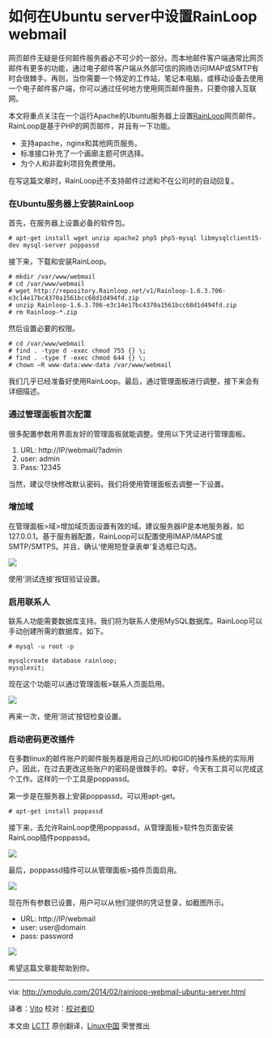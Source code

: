 如何在Ubuntu server中设置RainLoop webmail
================================================================================
网页邮件无疑是任何邮件服务器必不可少的一部分。而本地邮件客户端通常比网页邮件有更多的功能，通过电子邮件客户端从外部可信的网络访问IMAP或SMTP有时会很棘手。再则，当你需要一个特定的工作站，笔记本电脑，或移动设备去使用一个电子邮件客户端，你可以通过任何地方使用网页邮件服务，只要你接入互联网。

本文将重点关注在一个运行Apache的Ubuntu服务器上设置[RainLoop][1]网页邮件。RainLoop是基于PHP的网页邮件，并且有一下功能。

- 支持apache，nginx和其他网页服务。
- 标准接口补充了一个画廊主题可供选择。
- 为个人和非盈利项目免费使用。 

在写这篇文章时，RainLoop还不支持邮件过滤和不在公司时的自动回复。

### 在Ubuntu服务器上安装RainLoop ###

首先，在服务器上设置必备的软件包。

    # apt-get install wget unzip apache2 php5 php5-mysql libmysqlclient15-dev mysql-server poppassd 

接下来，下载和安装RainLoop。

    # mkdir /var/www/webmail
    # cd /var/www/webmail
    # wget http://repository.Rainloop.net/v1/Rainloop-1.6.3.706-e3c14e17bc4370a1561bcc68d1d494fd.zip
    # unzip Rainloop-1.6.3.706-e3c14e17bc4370a1561bcc68d1d494fd.zip
    # rm Rainloop-*.zip 

然后设置必要的权限。

    # cd /var/www/webmail
    # find . -type d -exec chmod 755 {} \;
    # find . -type f -exec chmod 644 {} \;
    # chown –R www-data:www-data /var/www/webmail 

我们几乎已经准备好使用RainLoop。最后，通过管理面板进行调整，接下来会有详细描述。

### 通过管理面板首次配置 ###

很多配置参数用界面友好的管理面板就能调整。使用以下凭证进行管理面板。

1. URL: http://IP/webmail/?admin
1. user: admin
1. Pass: 12345 

当然，建议尽快修改默认密码。我们将使用管理面板去调整一下设置。

### 增加域 ###

在管理面板>域>增加域页面设置有效的域。建议服务器IP是本地服务器，如127.0.0.1。基于服务器配置，RainLoop可以配置使用IMAP/IMAPS或SMTP/SMTPS。并且，确认‘使用短登录表单’复选框已勾选。

![](http://www.flickr.com/photos/xmodulo/12603680854/)

使用‘测试连接’按钮验证设置。

### 启用联系人 ###

联系人功能需要数据库支持。我们将为联系人使用MySQL数据库。RainLoop可以手动创建所需的数据库，如下。

    # mysql -u root -p 

    mysqlcreate database rainloop;
    mysqlexit;

现在这个功能可以通过管理面板>联系人页面启用。

![](http://www.flickr.com/photos/xmodulo/12603262215/)

再来一次，使用‘测试’按钮检查设置。

### 启动密码更改插件 ###

在多数linux的邮件账户的邮件服务器是用自己的UID和GID的操作系统的实际用户。因此，在过去更改这些账户的密码是很棘手的。幸好，今天有工具可以完成这个工作。这样的一个工具是poppassd。

第一步是在服务器上安装poppassd，可以用apt-get。

    # apt-get install poppassd 

接下来，去允许RainLoop使用poppassd，从管理面板>软件包页面安装RainLoop插件poppassd。

![](http://www.flickr.com/photos/xmodulo/12603357113/)

最后，poppassd插件可以从管理面板>插件页面启用。

![](http://www.flickr.com/photos/xmodulo/12603681254/)

现在所有参数已设置，用户可以从他们提供的凭证登录，如截图所示。

- URL: http://IP/webmail
- user: user@domain
- pass: password 

![](http://www.flickr.com/photos/xmodulo/12603357333/)

希望这篇文章能帮助到你。

--------------------------------------------------------------------------------

via: http://xmodulo.com/2014/02/rainloop-webmail-ubuntu-server.html

译者：[Vito](https://github.com/vito-L) 校对：[校对者ID](https://github.com/校对者ID)

本文由 [LCTT](https://github.com/LCTT/TranslateProject) 原创翻译，[Linux中国](http://linux.cn/) 荣誉推出

[1]:http://rainloop.net/